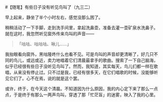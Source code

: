#【随笔】有些日子没有听见鸟叫了（九三二）

早上起来，静坐了半个小时左右，感觉没那么困了。

稍稍活动了一下手脚，走到洗手间里，拿起洗鼻壶，准备去灌一壶矿泉水洗鼻子。就在这时，我忽然听见窗外传来鸟叫的声音——

> 「咕咕、咕咕咕、啾儿……」

我抬眼看向窗外，黑咕隆咚什么也看不见。可是鸟叫的声音却更清晰了，好几只不同的鸟儿，或远或近，卖力地唱着它们清晨最拿手的歌曲。搜索了一下自己脑海，似乎已经很有些日子没听见鸟叫了。然而，我知道，其实每天，鸟儿们都一样在歌唱，从来没有停止过。只不过是我，已经有很多天，在它们唱歌的时候，没能够听见它们了。心不在焉，说的就是这个罢。

或许，终于，在今天这个清晨。不知道因为什么原因，我的内心定下来了那么一点点，于是终于有那么一两声鸟叫，穿透了那「忙茫盲」的迷雾，映入了我的心里。

